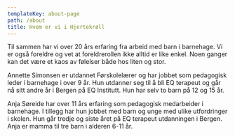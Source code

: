 ```yaml
---
templateKey: about-page
path: /about
title: Hvem er vi i Hjertekrøll
---
```

Til sammen har vi over 20 års erfaring fra arbeid med barn i barnehage. Vi er også foreldre og vet at foreldrerollen ikke alltid er like enkel. Noen ganger kan det være et kaos av følelser både hos liten og stor.

Annette Simonsen er utdannet Førskolelærer og har jobbet som pedagogisk leder i barnehage i over 9 år. Hun utdanner seg til å bli EQ terapeut og går nå sitt andre år i Bergen på EQ Institutt. Hun har selv to barn på 12 og 15 år.

Anja Søreide har over 11 års erfaring som pedagogisk medarbeider i barnehage. I tillegg har hun jobbet med barn og unge med ulike utfordringer i skolen. Hun går tredje og siste året på EQ terapeut utdanningen i Bergen. Anja er mamma til tre barn i alderen 6-11 år.